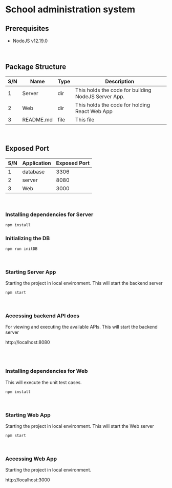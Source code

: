 # School administration system

## Prerequisites
- NodeJS v12.19.0

<br>

## Package Structure
| S/N | Name | Type | Description |
|-----|------|------|-------------|
| 1 | Server | dir | This holds the code for building NodeJS Server App.
| 2 | Web | dir | This holds the code for holding React Web App |
| 3 | README.md | file | This file |


<br>

## Exposed Port
| S/N | Application | Exposed Port |
|-----|-------------|--------------|
| 1 | database | 3306 |
| 2 | server | 8080 |
| 3 | Web | 3000 |


<br>



### Installing dependencies for Server
```bash
npm install
```

### Initializing the DB
```bash
npm run initDB
```

<br>

### Starting Server App
Starting the project in local environment.
This will start the backend server
```bash
npm start
```
<br>

### Accessing backend API docs
For viewing and executing the available APIs.
This will start the backend server

http://localhost:8080

<br>


<br>

### Installing dependencies for Web
This will execute the unit test cases.
```bash
npm install
```

<br>

### Starting Web App
Starting the project in local environment.
This will start the Web server
```bash
npm start
```
<br>

### Accessing Web App
Starting the project in local environment.

http://localhost:3000

<br>
